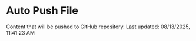 # Auto Push File

Content that will be pushed to GitHub repository.
Last updated: 08/13/2025, 11:41:23 AM